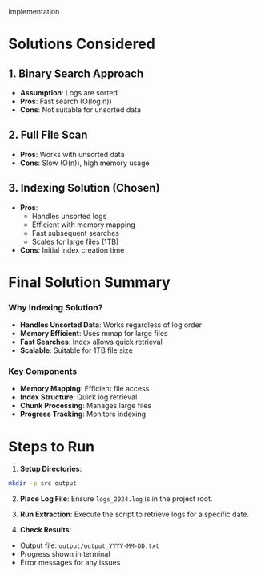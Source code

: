 Implementation

# Solutions Considered

## 1. Binary Search Approach
- **Assumption**: Logs are sorted
- **Pros**: Fast search (O(log n))
- **Cons**: Not suitable for unsorted data

## 2. Full File Scan
- **Pros**: Works with unsorted data
- **Cons**: Slow (O(n)), high memory usage

## 3. Indexing Solution (Chosen)
- **Pros**:
  - Handles unsorted logs
  - Efficient with memory mapping
  - Fast subsequent searches
  - Scales for large files (1TB)
- **Cons**: Initial index creation time

# Final Solution Summary

### Why Indexing Solution?
- **Handles Unsorted Data**: Works regardless of log order
- **Memory Efficient**: Uses mmap for large files
- **Fast Searches**: Index allows quick retrieval
- **Scalable**: Suitable for 1TB file size

### Key Components
- **Memory Mapping**: Efficient file access
- **Index Structure**: Quick log retrieval
- **Chunk Processing**: Manages large files
- **Progress Tracking**: Monitors indexing

# Steps to Run

1. **Setup Directories**:
```bash
mkdir -p src output
```

2. **Place Log File**:
Ensure `logs_2024.log` is in the project root.

3. **Run Extraction**:
Execute the script to retrieve logs for a specific date.

4. **Check Results**:
- Output file: `output/output_YYYY-MM-DD.txt`
- Progress shown in terminal
- Error messages for any issues


